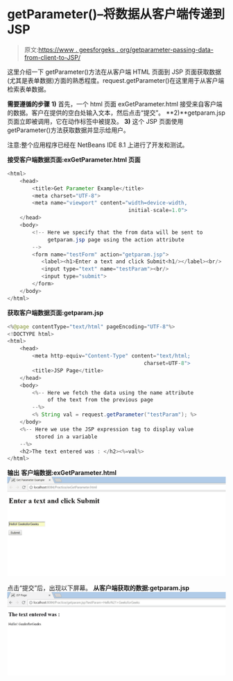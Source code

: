 # getParameter()–将数据从客户端传递到 JSP

> 原文:[https://www . geesforgeks . org/getparameter-passing-data-from-client-to-JSP/](https://www.geeksforgeeks.org/getparameter-passing-data-from-client-to-jsp/)

这里介绍一下 getParameter()方法在从客户端 HTML 页面到 JSP 页面获取数据(尤其是表单数据)方面的熟悉程度。request.getParameter()在这里用于从客户端检索表单数据。

**需要遵循的步骤**
**1)** 首先，一个 html 页面 exGetParameter.html 接受来自客户端的数据。客户在提供的空白处输入文本，然后点击“提交”。
**2)**getparam.jsp 页面立即被调用，它在动作标签中被提及。
**3)** 这个 JSP 页面使用 getParameter()方法获取数据并显示给用户。

注意:整个应用程序已经在 NetBeans IDE 8.1 上进行了开发和测试。

**接受客户端数据页面:exGetParameter.html 页面**

```java
<html>
    <head>
        <title>Get Parameter Example</title>
        <meta charset="UTF-8">
        <meta name="viewport" content="width=device-width,
                                       initial-scale=1.0">
    </head>
    <body>
        <!-- Here we specify that the from data will be sent to 
             getparam.jsp page using the action attribute  
        -->
        <form name="testForm" action="getparam.jsp">
           <label><h1>Enter a text and click Submit<h1/></label><br/>
           <input type="text" name="testParam"><br/>
           <input type="submit">
        </form>
    </body>
</html>
```

**获取客户端数据页面:getparam.jsp**

```java
<%@page contentType="text/html" pageEncoding="UTF-8"%>
<!DOCTYPE html>
<html>
    <head>
        <meta http-equiv="Content-Type" content="text/html;
                                            charset=UTF-8">
        <title>JSP Page</title>
    </head>
    <body>
        <%-- Here we fetch the data using the name attribute 
             of the text from the previous page
        --%>
        <% String val = request.getParameter("testParam"); %>
    </body>
    <%-- Here we use the JSP expression tag to display value 
         stored in a variable
    --%>
    <h2>The text entered was : </h2><%=val%>
</html>
```

**输出**
**客户端数据:exGetParameter.html**
![Client Data](img/960d82b3b7c7f93d20124ea8e7c461b0.png)

点击“提交”后，出现以下屏幕。
**从客户端获取的数据:getparam.jsp**
![Fetched Data from Client](img/6a766df5aefd097ac47b4b59a5fb9567.png)